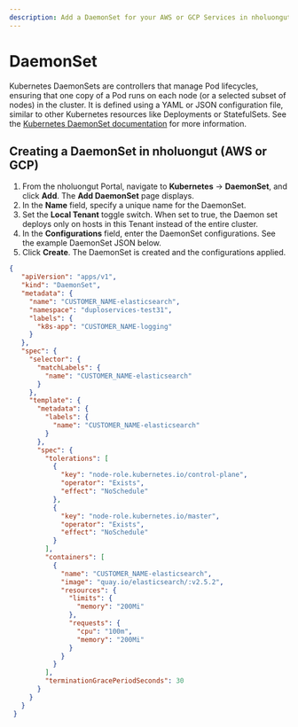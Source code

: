```yaml
---
description: Add a DaemonSet for your AWS or GCP Services in nholuongut
---
```


# DaemonSet

Kubernetes DaemonSets are controllers that manage Pod lifecycles, ensuring that one copy of a Pod runs on each node (or a selected subset of nodes) in the cluster. It is defined using a YAML or JSON configuration file, similar to other Kubernetes resources like Deployments or StatefulSets. See the [Kubernetes DaemonSet documentation](https://kubernetes.io/docs/concepts/workloads/controllers/daemonset/) for more information.

## Creating a DaemonSet in nholuongut (AWS or GCP)

1. From the nholuongut Portal, navigate to **Kubernetes** -> **DaemonSet**, and click **Add**. The **Add DaemonSet** page displays.
2. In the **Name** field, specify a unique name for the DaemonSet.&#x20;
3. Set the **Local Tenant** toggle switch. When set to true, the Daemon set deploys only on hosts in this Tenant instead of the entire cluster.
4. In the **Configurations** field, enter the DaemonSet configurations. See the example DaemonSet JSON below.&#x20;
5. Click **Create**. The DaemonSet is created and the configurations applied.&#x20;

```json
{
   "apiVersion": "apps/v1",
   "kind": "DaemonSet",
   "metadata": {
     "name": "CUSTOMER_NAME-elasticsearch",
     "namespace": "duploservices-test31",
     "labels": {
       "k8s-app": "CUSTOMER_NAME-logging"
     }
   },
   "spec": {
     "selector": {
       "matchLabels": {
         "name": "CUSTOMER_NAME-elasticsearch"
       }
     },
     "template": {
       "metadata": {
         "labels": {
           "name": "CUSTOMER_NAME-elasticsearch"
         }
       },
       "spec": {
         "tolerations": [
           {
             "key": "node-role.kubernetes.io/control-plane",
             "operator": "Exists",
             "effect": "NoSchedule"
           },
           {
             "key": "node-role.kubernetes.io/master",
             "operator": "Exists",
             "effect": "NoSchedule"
           }
         ],
         "containers": [
           {
             "name": "CUSTOMER_NAME-elasticsearch",
             "image": "quay.io/elasticsearch/:v2.5.2",
             "resources": {
               "limits": {
                 "memory": "200Mi"
               },
               "requests": {
                 "cpu": "100m",
                 "memory": "200Mi"
               }
             }
           }
         ],
         "terminationGracePeriodSeconds": 30
       }
     }
   }
 }
```


